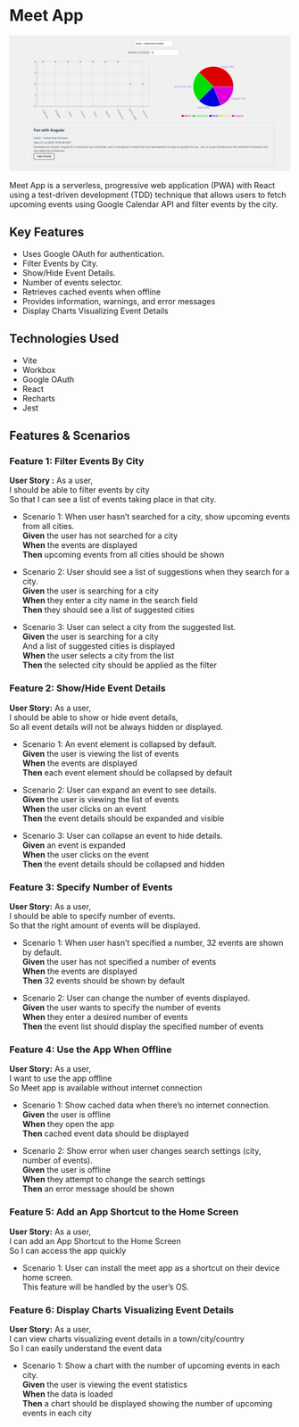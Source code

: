 # Meet App
![Meet App Page](./meet-app-page.png)

Meet App is a serverless, progressive web application (PWA) with React using a
test-driven development (TDD) technique that allows users to fetch upcoming events using Google Calendar API and filter events by the city. 

## Key Features
* Uses Google OAuth for authentication.
* Filter Events by City.
* Show/Hide Event Details.
* Number of events selector.
* Retrieves cached events when offline
* Provides information, warnings, and error messages
* Display Charts Visualizing Event Details

## Technologies Used
* Vite 
* Workbox
* Google OAuth 
* React
* Recharts
* Jest

## Features & Scenarios
### Feature 1: Filter Events By City
   **User Story :**  As a user,  
     I should be able to filter events by city  
     So that I can see a list of events taking place in that city.  

* Scenario 1: When user hasn’t searched for a city, show upcoming events from all cities.   
  **Given** the user has not searched for a city    
  **When** the events are displayed    
  **Then** upcoming events from all cities should be shown  
   
* Scenario 2: User should see a list of suggestions when they search for a city.  
	   **Given** the user is searching for a city  
    **When** they enter a city name in the search field  
    **Then** they should see a list of suggested cities  

* Scenario 3: User can select a city from the suggested list.  
	   **Given** the user is searching for a city     
    And a list of suggested cities is displayed    
    **When** the user selects a city from the list    
    **Then** the selected city should be applied as the filter    

### Feature 2: Show/Hide Event Details
**User Story:** As a user,  
I should be able to show or hide event details,  
So all event details will not be always hidden or displayed.  

* Scenario 1: An event element is collapsed by default.  
	 **Given** the user is viewing the list of events  
  **When** the events are displayed  
  **Then** each event element should be collapsed by default    

* Scenario 2: User can expand an event to see details.  
	  **Given** the user is viewing the list of events    
   **When** the user clicks on an event  
   **Then** the event details should be expanded and visible  

* Scenario 3: User can collapse an event to hide details.  
	   **Given** an event is expanded    
    **When** the user clicks on the event  
    **Then** the event details should be collapsed and hidden  
	
### Feature 3: Specify Number of Events
**User Story:** As a user,  
I should be able to specify number of events.  
So that the right amount of events will be displayed.  

* Scenario 1: When user hasn’t specified a number, 32 events are shown by default.  
    **Given** the user has not specified a number of events    
    **When** the events are displayed    
    **Then** 32 events should be shown by default  
	
* Scenario 2: User can change the number of events displayed.  
    **Given** the user wants to specify the number of events    
    **When** they enter a desired number of events    
    **Then** the event list should display the specified number of events    
	
### Feature 4: Use the App When Offline
**User Story:** As a user,  
I want to use the app offline  
So Meet app is available without internet connection  

* Scenario 1: Show cached data when there’s no internet connection.  
	   **Given** the user is offline    
    **When** they open the app    
    **Then** cached event data should be displayed    
	
* Scenario 2: Show error when user changes search settings (city, number of events).  
	   **Given** the user is offline    
    **When** they attempt to change the search settings    
    **Then** an error message should be shown    
	
### Feature 5: Add an App Shortcut to the Home Screen
**User Story:** As a user,  
I can add an App Shortcut to the Home Screen  
So I can access the app quickly  

* Scenario 1: User can install the meet app as a shortcut on their device home screen.  
	This feature will be handled by the user’s OS. 

### Feature 6: Display Charts Visualizing Event Details
**User Story:** As a user,  
I can view charts visualizing event details in a town/city/country  
So I can easily understand the event data  

* Scenario 1: Show a chart with the number of upcoming events in each city.  
	   **Given** the user is viewing the event statistics    
    **When** the data is loaded    
    **Then** a chart should be displayed showing the number of upcoming events in each city    
